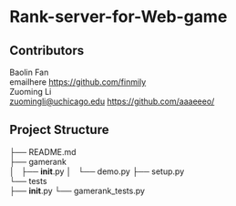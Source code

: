 # Rank-server-for-Web-game

## Contributors
Baolin Fan  
emailhere   https://github.com/finmily  
Zuoming Li  
zuomingli@uchicago.edu  https://github.com/aaaeeeo/ 

## Project Structure
├── README.md   
├── gamerank    
│   ├── __init__.py 
│   └── demo.py 
├── setup.py    
└── tests   
    ├── __init__.py 
    └── gamerank_tests.py   
